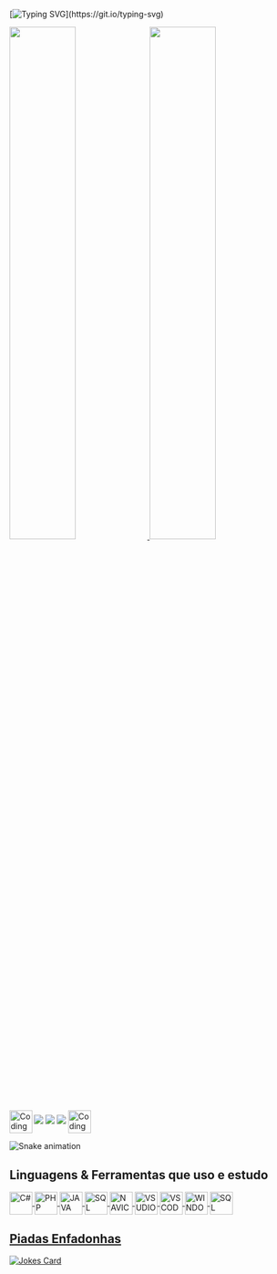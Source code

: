[![Typing SVG](https://readme-typing-svg.herokuapp.com?font=Press+Start+2P&color=C86183&width=1200&height=80&lines=Seja+Bem+Vindo+!;Meu+nome+%C3%A9+Renan+Fasano;Sou+T%C3%A9cnico+em+Inform%C3%A1tica+;e+estudo+Analise+e+Desenvolvimento+de+Sistemas++!)](https://git.io/typing-svg)

<div>
  <a href="https://github.com/RenanFasano">
  <img width="48%" src="https://github-readme-stats.vercel.app/api?username=RenanFasano&show_icons=true&theme=dracula&include_all_commits=true&count_private=true">
  <img width="48%" src="https://github-readme-stats.vercel.app/api/top-langs/?username=RenanFasano&layout=compact&langs_count=7&theme=dracula">
  </a>
</div>

##

<div> 
  <img align="left" alt="Coding" width="40" src="https://media1.giphy.com/media/m8wQSPsbDIbeU8hQLL/giphy.gif?cid=790b761179c517e7f4743ec7951f9615e21256c60b704930&rid=giphy.gif&ct=s">
  
  <a href="mailto:renan.fasano@gmail.com">
    <img src="https://img.shields.io/badge/-Gmail-%23333?style=for-the-badge&logo=gmail&logoColor=white" target="_blank"></a>
  <a href="https://instagram.com/naner_fasano">
    <img src="https://img.shields.io/badge/-Instagram-%23E4405F?style=for-the-badge&logo=instagram&logoColor=white" target="_blank"></a>
  <a href="https://www.linkedin.com/in/renan-fasano-59b102169">
    <img src="https://img.shields.io/badge/-LinkedIn-%230077B5?style=for-the-badge&logo=linkedin&logoColor=white" target="_blank"></a> 
  
  <img align="center" alt="Coding" width="40" src="https://media0.giphy.com/media/5wOJPWvgmF3ZFu3mDv/giphy.gif?cid=790b7611aa987d53cfda8a1e1c1fdd83cf0108869b218888&rid=giphy.gif&ct=s">
</div>

  ![Snake animation](https://github.com/RenanFasano/RenanFasano/blob/output/github-contribution-grid-snake.svg)

<div> 
  <h2> Linguagens & Ferramentas que uso e estudo </h2>
  <a href="https://github.com/RenanFasano">
    <img align="center" height="40" width="40" title="C#"       src="https://cdn.jsdelivr.net/gh/devicons/devicon/icons/csharp/csharp-original.svg">
    <img align="center" height="40" width="40" title="PHP"      src="https://cdn.jsdelivr.net/gh/devicons/devicon/icons/php/php-original.svg">
    <img align="center" height="40" width="40" title="JAVA"     src="https://cdn.jsdelivr.net/gh/devicons/devicon/icons/java/java-plain.svg">
    <img align="center" height="40" width="40" title="SQL"      src="https://cdn.jsdelivr.net/gh/devicons/devicon/icons/mysql/mysql-original.svg">
    <img align="center" height="40" width="40" title="NAVICAT"  src="https://cdn.icon-icons.com/icons2/1381/PNG/512/navicat_93851.png">
    <img align="center" height="40" width="40" title="VSUDIO"   src="https://cdn.jsdelivr.net/gh/devicons/devicon/icons/visualstudio/visualstudio-plain.svg">
    <img align="center" height="40" width="40" title="VSCODE"   src="https://cdn.jsdelivr.net/gh/devicons/devicon/icons/vscode/vscode-original.svg">
    <img align="center" height="40" width="40" title="WINDOWS"  src="https://cdn.jsdelivr.net/gh/devicons/devicon/icons/windows8/windows8-original.svg">
    <img align="center" height="40" width="40" title="SQL SVR"  src="https://img.icons8.com/external-flat-juicy-fish/344/external-sql-coding-and-development-flat-flat-juicy-fish.png">
</div>
 
<div>
  <h2>Piadas Enfadonhas </h2>
  <a href="https://github.com/ABSphreak/readme-jokes"><img src="https://readme-jokes.vercel.app/api?theme=dracula" alt="Jokes Card"></a>
</div>
